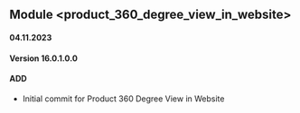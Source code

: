 ## Module <product_360_degree_view_in_website>

#### 04.11.2023
#### Version 16.0.1.0.0
#### ADD

- Initial commit for Product 360 Degree View in Website
